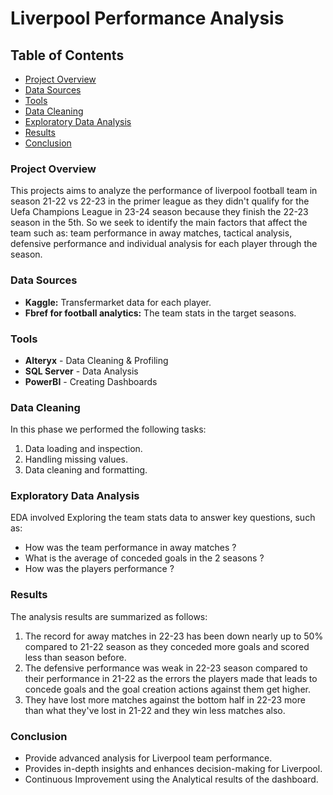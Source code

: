 # Liverpool Performance Analysis

## Table of Contents

- [Project Overview](#project-overview)
- [Data Sources](#data-sources)
- [Tools](#tools)
- [Data Cleaning](#data-cleaning)
- [Exploratory Data Analysis](#exploratory-data-analysis)
- [Results](#results)
- [Conclusion](#conclusion)
### Project Overview

This projects aims to analyze the performance of liverpool football team in season 21-22 vs 22-23 in the primer league as they didn't qualify for the Uefa Champions League in 23-24 season because they finish the 22-23 season in the 5th. So we seek to identify the main factors that affect the team such as: team performance in away matches, tactical analysis, defensive performance and individual analysis for each player through the season. 

### Data Sources 
- **Kaggle:** Transfermarket data for each player.
- **Fbref for football analytics:** The team stats in the target seasons.

### Tools 
- **Alteryx** - Data Cleaning & Profiling
- **SQL Server** - Data Analysis
- **PowerBI** - Creating Dashboards

### Data Cleaning

In this phase we performed the following tasks:

1. Data loading and inspection.
2. Handling missing values.
3. Data cleaning and formatting.

### Exploratory Data Analysis 

EDA involved Exploring the team stats data to answer key questions, such as:

- How was the team performance in away matches ?
- What is the average of conceded goals in the 2 seasons ?
- How was the players performance ?

### Results 

The analysis results are summarized as follows:
1. The record for away matches in 22-23 has been down nearly up to 50% compared to 21-22 season as they conceded more goals and scored less than season before. 
2. The defensive performance was weak in 22-23 season compared to their performance in 21-22 as the errors the players made that leads to concede goals and the goal creation actions against them get higher.
3. They have lost more matches against the bottom half in 22-23 more than what they've lost in 21-22 and they win less matches also.

### Conclusion

- Provide advanced analysis for Liverpool team performance.
- Provides in-depth insights and enhances decision-making for Liverpool.
- Continuous Improvement using the Analytical results of the dashboard.
